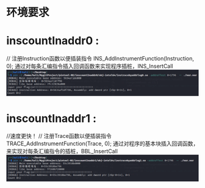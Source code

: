 # 环境要求

# inscountInaddr0 : 
// 注册Instruction函数以便插装指令
INS_AddInstrumentFunction(Instruction, 0);
通过对每条汇编指令插入回调函数来实现程序插桩，INS_InsertCall
![alt text](photo/imageinscountInaddr0.png)

# inscountInaddr1 : 
//速度更快！
// 注册Trace函数以便插装指令
TRACE_AddInstrumentFunction(Trace, 0);
通过对程序的基本块插入回调函数，来实现对每条汇编指令的插桩，BBL_InsertCall
![alt text](photo/imageinscountInaddr1.png)